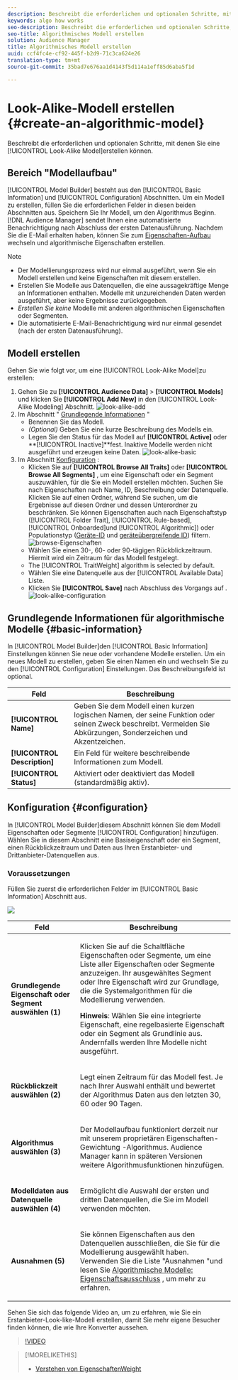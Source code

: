```yaml
---
description: Beschreibt die erforderlichen und optionalen Schritte, mit denen Sie ein algorithmisches Modell in Model Builder erstellen können.
keywords: algo how works
seo-description: Beschreibt die erforderlichen und optionalen Schritte, mit denen Sie ein algorithmisches Modell in Model Builder erstellen können.
seo-title: Algorithmisches Modell erstellen
solution: Audience Manager
title: Algorithmisches Modell erstellen
uuid: ccf4fc4e-cf92-445f-b2d9-71c3ca624e26
translation-type: tm+mt
source-git-commit: 35bad7e676aa1d4143f5d114a1eff85d6aba5f1d

---
```



# Look-Alike-Modell erstellen {#create-an-algorithmic-model}

Beschreibt die erforderlichen und optionalen Schritte, mit denen Sie eine [!UICONTROL Look-Alike Model]erstellen können.

## Bereich &quot;Modellaufbau&quot;

[!UICONTROL Model Builder] besteht aus den [!UICONTROL Basic Information] und [!UICONTROL Configuration] Abschnitten. Um ein Modell zu erstellen, füllen Sie die erforderlichen Felder in diesen beiden Abschnitten aus. Speichern Sie Ihr Modell, um den Algorithmus Beginn. [!DNL Audience Manager] sendet Ihnen eine automatisierte Benachrichtigung nach Abschluss der ersten Datenausführung. Nachdem Sie die E-Mail erhalten haben, können Sie zum [Eigenschaften-Aufbau](../../features/traits/about-trait-builder.md) wechseln und algorithmische Eigenschaften erstellen.

>[!NOTE]
>
>* Der Modellierungsprozess wird nur einmal ausgeführt, wenn Sie ein Modell erstellen und keine Eigenschaften mit diesem erstellen.
>* Erstellen Sie Modelle aus Datenquellen, die eine aussagekräftige Menge an Informationen enthalten. Modelle mit unzureichenden Daten werden ausgeführt, aber keine Ergebnisse zurückgegeben.
>* *Erstellen Sie keine* Modelle mit anderen algorithmischen Eigenschaften oder Segmenten.
>* Die automatisierte E-Mail-Benachrichtigung wird nur einmal gesendet (nach der ersten Datenausführung).


## Modell erstellen

Gehen Sie wie folgt vor, um eine [!UICONTROL Look-Alike Model]zu erstellen:

1. Gehen Sie zu **[!UICONTROL Audience Data]** > **[!UICONTROL Models]** und klicken Sie **[!UICONTROL Add New]** in den [!UICONTROL Look-Alike Modeling] Abschnitt.
   ![look-alike-add](assets/look-alike-add.png)
1. Im Abschnitt &quot; [Grundlegende Informationen](../../features/algorithmic-models/create-model.md#basic-information) &quot;
   * Benennen Sie das Modell.
   * *(Optional)* Geben Sie eine kurze Beschreibung des Modells ein.
   * Legen Sie den Status für das Modell auf **[!UICONTROL Active]** oder **[!UICONTROL Inactive]**fest. Inaktive Modelle werden nicht ausgeführt und erzeugen keine Daten.
      ![look-alike-basic](assets/look-alike-basic.png)
1. Im Abschnitt [Konfiguration](../../features/algorithmic-models/create-model.md#configuration) :
   * Klicken Sie auf **[!UICONTROL Browse All Traits]** oder **[!UICONTROL Browse All Segments]** , um eine Eigenschaft oder ein Segment auszuwählen, für die Sie ein Modell erstellen möchten. Suchen Sie nach Eigenschaften nach Name, ID, Beschreibung oder Datenquelle. Klicken Sie auf einen Ordner, während Sie suchen, um die Ergebnisse auf diesen Ordner und dessen Unterordner zu beschränken. Sie können Eigenschaften auch nach Eigenschaftstyp ([!UICONTROL Folder Trait], [!UICONTROL Rule-based], [!UICONTROL Onboarded]und [!UICONTROL Algorithmic]) oder Populationstyp ([Geräte-ID](../../reference/ids-in-aam.md) und [geräteübergreifende ID](../../reference/ids-in-aam.md)) filtern.
      ![browse-Eigenschaften](assets/browse-traits.png)
   * Wählen Sie einen 30-, 60- oder 90-tägigen Rückblickzeitraum. Hiermit wird ein Zeitraum für das Modell festgelegt.
   * The [!UICONTROL TraitWeight] algorithm is selected by default.
   * Wählen Sie eine Datenquelle aus der [!UICONTROL Available Data] Liste.
   * Klicken Sie **[!UICONTROL Save]** nach Abschluss des Vorgangs auf .
      ![look-alike-configuration](assets/look-alike-configuration.png)

## Grundlegende Informationen für algorithmische Modelle {#basic-information}

<!-- r_model_basic.xml -->

In [!UICONTROL Model Builder]den [!UICONTROL Basic Information] Einstellungen können Sie neue oder vorhandene Modelle erstellen. Um ein neues Modell zu erstellen, geben Sie einen Namen ein und wechseln Sie zu den [!UICONTROL Configuration] Einstellungen. Das Beschreibungsfeld ist optional.

| Feld | Beschreibung |
|---|---|
| **[!UICONTROL Name]** | Geben Sie dem Modell einen kurzen logischen Namen, der seine Funktion oder seinen Zweck beschreibt. Vermeiden Sie Abkürzungen, Sonderzeichen und Akzentzeichen. |
| **[!UICONTROL Description]** | Ein Feld für weitere beschreibende Informationen zum Modell. |
| **[!UICONTROL Status]** | Aktiviert oder deaktiviert das Modell (standardmäßig aktiv). |

## Konfiguration {#configuration}

In [!UICONTROL Model Builder]diesem Abschnitt können Sie dem Modell Eigenschaften oder Segmente [!UICONTROL Configuration] hinzufügen. Wählen Sie in diesem Abschnitt eine Basiseigenschaft oder ein Segment, einen Rückblickzeitraum und Daten aus Ihren Erstanbieter- und Drittanbieter-Datenquellen aus.

<!-- r_model_configuration.xml -->

### Voraussetzungen

Füllen Sie zuerst die erforderlichen Felder im [!UICONTROL Basic Information] Abschnitt aus.

![](assets/lam_exclude_traits_numbered.png)

<table id="table_7A6BE5E5498D4776A30323B743954150"> 
 <thead> 
  <tr> 
   <th colname="col1" class="entry"> Feld </th> 
   <th colname="col2" class="entry"> Beschreibung </th> 
  </tr> 
 </thead>
 <tbody> 
  <tr> 
   <td colname="col1"> <p><b>Grundlegende Eigenschaft oder Segment auswählen (1)</b> </p> </td> 
   <td colname="col2"> <p>Klicken Sie auf die Schaltfläche Eigenschaften oder Segmente, um eine Liste aller Eigenschaften oder Segmente anzuzeigen. Ihr ausgewähltes Segment oder Ihre Eigenschaft wird zur Grundlage, die die Systemalgorithmen für die Modellierung verwenden. </p> <p> <p><b>Hinweis</b>:  Wählen Sie eine integrierte Eigenschaft, eine regelbasierte Eigenschaft oder ein Segment als Grundlinie aus. Andernfalls werden Ihre Modelle nicht ausgeführt. </p> </p> </td> 
  </tr> 
  <tr> 
   <td colname="col1"> <p><b>Rückblickzeit auswählen (2)</b> </p> </td> 
   <td colname="col2"> <p>Legt einen Zeitraum für das Modell fest. Je nach Ihrer Auswahl enthält und bewertet der Algorithmus Daten aus den letzten 30, 60 oder 90 Tagen. </p> </td> 
  </tr> 
  <tr> 
   <td colname="col1"> <p><b>Algorithmus auswählen (3)</b> </p> </td> 
   <td colname="col2"> <p>Der Modellaufbau funktioniert derzeit nur mit unserem proprietären <span class="keyword"> Eigenschaften-Gewichtung</span> -Algorithmus. <span class="keyword"> Audience Manager</span> kann in späteren Versionen weitere Algorithmusfunktionen hinzufügen. </p> </td>
  </tr>
  <tr> 
   <td colname="col1"> <p><b>Modelldaten aus Datenquelle auswählen (4)</b> </p> </td> 
   <td colname="col2"> <p>Ermöglicht die Auswahl der ersten und dritten Datenquellen, die Sie im Modell verwenden möchten. </p> </td>
  </tr> 
  <tr> 
   <td colname="col1"> <p><b>Ausnahmen (5)</b> </p> </td> 
   <td colname="col2"> <p>Sie können Eigenschaften aus den Datenquellen ausschließen, die Sie für die Modellierung ausgewählt haben. Verwenden Sie die <span class="wintitle"> Liste "Ausnahmen</span> "und lesen Sie <a href="../../features/algorithmic-models/trait-exclusion-algo-models.md"> Algorithmische Modelle: Eigenschaftsausschluss</a> , um mehr zu erfahren. </p> </td>
  </tr> 
 </tbody>
</table>

Sehen Sie sich das folgende Video an, um zu erfahren, wie Sie ein Erstanbieter-Look-like-Modell erstellen, damit Sie mehr eigene Besucher finden können, die wie Ihre Konverter aussehen.

>[!VIDEO](https://video.tv.adobe.com/v/23504/)

>[!MORELIKETHIS]
>
>* [Verstehen von EigenschaftenWeight](../../features/algorithmic-models/understanding-models.md#understanding-traitweight)

